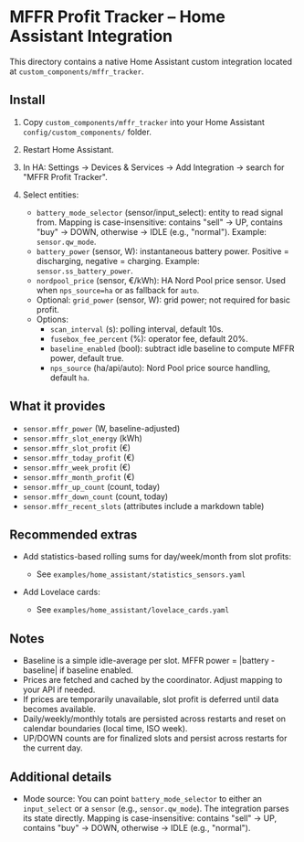 MFFR Profit Tracker – Home Assistant Integration
================================================

This directory contains a native Home Assistant custom integration located at `custom_components/mffr_tracker`.

Install
-------

1) Copy `custom_components/mffr_tracker` into your Home Assistant `config/custom_components/` folder.

2) Restart Home Assistant.

3) In HA: Settings → Devices & Services → Add Integration → search for "MFFR Profit Tracker".

4) Select entities:
   - `battery_mode_selector` (sensor/input_select): entity to read signal from. Mapping is case-insensitive: contains "sell" → UP, contains "buy" → DOWN, otherwise → IDLE (e.g., "normal"). Example: `sensor.qw_mode`.
   - `battery_power` (sensor, W): instantaneous battery power. Positive = discharging, negative = charging. Example: `sensor.ss_battery_power`.
   - `nordpool_price` (sensor, €/kWh): HA Nord Pool price sensor. Used when `nps_source=ha` or as fallback for `auto`.
   - Optional: `grid_power` (sensor, W): grid power; not required for basic profit.
   - Options:
     - `scan_interval` (s): polling interval, default 10s.
     - `fusebox_fee_percent` (%): operator fee, default 20%.
     - `baseline_enabled` (bool): subtract idle baseline to compute MFFR power, default true.
     - `nps_source` (ha/api/auto): Nord Pool price source handling, default `ha`.

What it provides
----------------

- `sensor.mffr_power` (W, baseline-adjusted)
- `sensor.mffr_slot_energy` (kWh)
- `sensor.mffr_slot_profit` (€)
- `sensor.mffr_today_profit` (€)
- `sensor.mffr_week_profit` (€)
- `sensor.mffr_month_profit` (€)
- `sensor.mffr_up_count` (count, today)
- `sensor.mffr_down_count` (count, today)
- `sensor.mffr_recent_slots` (attributes include a markdown table)

Recommended extras
------------------

- Add statistics-based rolling sums for day/week/month from slot profits:
  - See `examples/home_assistant/statistics_sensors.yaml`

- Add Lovelace cards:
  - See `examples/home_assistant/lovelace_cards.yaml`

Notes
-----

- Baseline is a simple idle-average per slot. MFFR power = |battery - baseline| if baseline enabled.
- Prices are fetched and cached by the coordinator. Adjust mapping to your API if needed.
- If prices are temporarily unavailable, slot profit is deferred until data becomes available.
- Daily/weekly/monthly totals are persisted across restarts and reset on calendar boundaries (local time, ISO week).
- UP/DOWN counts are for finalized slots and persist across restarts for the current day.

Additional details
------------------

- Mode source: You can point `battery_mode_selector` to either an `input_select` or a `sensor` (e.g., `sensor.qw_mode`). The integration parses its state directly. Mapping is case-insensitive: contains "sell" → UP, contains "buy" → DOWN, otherwise → IDLE (e.g., "normal").
